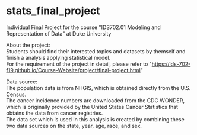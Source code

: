 # stats_final_project
Individual Final Project for the course "IDS702.01 Modeling and Representation of Data" at Duke University

About the project:  
Students should find their interested topics and datasets by themself and finish a analysis applying statistical model.  
For the requirement of the project in detail, please refer to "https://ids-702-f19.github.io/Course-Website/project/final-project.html"

Data source:  
The population data is from NHGIS, which is obtained directly from the U.S. Census.  
The cancer incidence numbers are downloaded from the CDC WONDER, which is originally provided by the United States Cancer Statistics that obtains the data from cancer registries.  
The data set which is used in this analysis is created by combining these two data sources on the state, year, age, race, and sex.  


